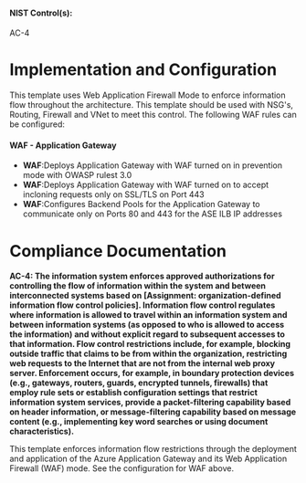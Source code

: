 #### NIST Control(s): 
AC-4

# Implementation and Configuration
This template uses Web Application Firewall Mode to enforce information flow throughout the architecture.  This template should be used with NSG's, Routing, Firewall and VNet to meet this control.  The following WAF rules can be configured:

#### WAF - Application Gateway

+ **WAF**:Deploys Application Gateway with WAF turned on in prevention mode with OWASP rulest 3.0
+ **WAF**:Deploys Application Gateway with WAF turned on to accept incloning requests only on SSL/TLS on Port 443
+ **WAF**:Configures Backend Pools for the Application Gateway to communicate only on Ports 80 and 443 for the ASE ILB IP addresses

# Compliance Documentation
**AC-4: The information system enforces approved authorizations for controlling the flow of information within the system and between interconnected systems based on [Assignment: organization-defined information flow control policies]. Information flow control regulates where information is allowed to travel within an information system and between information systems (as opposed to who is allowed to access the information) and without explicit regard to subsequent accesses to that information. Flow control restrictions include, for example, blocking outside traffic that claims to be from within the organization, restricting web requests to the Internet that are not from the internal web proxy server. Enforcement occurs, for example, in boundary protection devices (e.g., gateways, routers, guards, encrypted tunnels, firewalls) that employ rule sets or establish configuration settings that restrict information system services, provide a packet-filtering capability based on header information, or message-filtering capability based on message content (e.g., implementing key word searches or using document characteristics).**

This template enforces information flow restrictions through the deployment and application of the Azure Application Gateway and its Web Application Firewall (WAF) mode.  See the configuration for WAF above.
